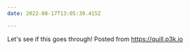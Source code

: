 ```yaml
---
date: 2022-08-17T13:05:39.415Z

---
```


Let's see if this goes through! Posted from https://quill.p3k.io
